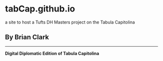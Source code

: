 # tabCap.github.io
a site to host a Tufts DH Masters project on the Tabula Capitolina

## By Brian Clark

----------


**Digital Diplomatic Edition of Tabula Capitolina**
